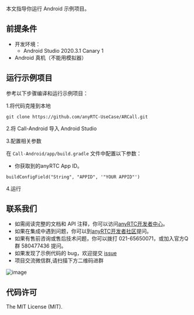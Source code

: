 本文指导你运行 Android 示例项目。

## 前提条件

- 开发环境：
  - Android Studio 2020.3.1 Canary 1
- Android 真机（不能用模拟器）

## 运行示例项目

参考以下步骤编译和运行示例项目：

1.将代码克隆到本地

```
git clone https://github.com/anyRTC-UseCase/ARCall.git
```

2.将 Call-Android 导入 Android Studio


3.配置相关参数

在 `Call-Android/app/build.gradle` 文件中配置以下参数：
- 你获取到的anyRTC App ID。

```
buildConfigField("String", "APPID", '"YOUR APPID"')
```

4.运行


  
  


## 联系我们

- 如需阅读完整的文档和 API 注释，你可以访问[anyRTC开发者中心](https://docs.anyrtc.io/)。
- 如果在集成中遇到问题，你可以到[anyRTC开发者社区](https://bbs.anyrtc.io)提问。
- 如果有售前咨询或售后技术问题，你可以拨打 021-65650071，或加入官方Q群 580477436 提问。
- 如果发现了示例代码的 bug，欢迎提交 [issue](https://github.com/anyRTC-UseCase/ARCall/issues)
- 项目交流微信群,请扫描下方二维码进群

![image](https://github.com/anyRTC-UseCase/ARCall/blob/master/resource/qrcode.png)

## 代码许可

The MIT License (MIT).
